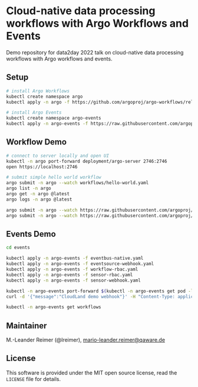 # Cloud-native data processing workflows with Argo Workflows and Events

Demo repository for data2day 2022 talk on cloud-native data processing workflows with Argo workflows and events.

## Setup

```bash
# install Argo Workflows
kubectl create namespace argo
kubectl apply -n argo -f https://github.com/argoproj/argo-workflows/releases/download/v3.4.8/install.yaml

# install Argo Events
kubectl create namespace argo-events
kubectl apply -n argo-events -f https://raw.githubusercontent.com/argoproj/argo-events/v1.7.2/manifests/namespace-install.yaml
```

## Workflow Demo

```bash
# connect to server locally and open UI
kubectl -n argo port-forward deployment/argo-server 2746:2746
open https://localhost:2746

# submit simple hello world workflow
argo submit -n argo --watch workflows/hello-world.yaml
argo list -n argo
argo get -n argo @latest    
argo logs -n argo @latest

argo submit -n argo --watch https://raw.githubusercontent.com/argoproj/argo-workflows/master/examples/dag-diamond-steps.yaml
argo submit -n argo --watch https://raw.githubusercontent.com/argoproj/argo-workflows/master/examples/dag-diamond.yaml
```

## Events Demo

```bash
cd events

kubectl apply -n argo-events -f eventbus-native.yaml
kubectl apply -n argo-events -f eventsource-webhook.yaml
kubectl apply -n argo-events -f workflow-rbac.yaml
kubectl apply -n argo-events -f sensor-rbac.yaml
kubectl apply -n argo-events -f sensor-webhook.yaml

kubectl -n argo-events port-forward $(kubectl -n argo-events get pod -l eventsource-name=webhook -o name) 12000:12000
curl -d '{"message":"CloudLand demo webhook"}' -H "Content-Type: application/json" -X POST http://localhost:12000/example

kubectl -n argo-events get workflows
```

## Maintainer

M.-Leander Reimer (@lreimer), <mario-leander.reimer@qaware.de>

## License

This software is provided under the MIT open source license, read the `LICENSE`
file for details.
